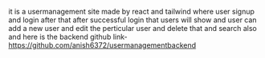 it is a usermanagement site made by react and tailwind where user signup and login after that after successful login that users will show and user can add a new user and edit the perticular user and delete that and search also 
and here is the backend github link-https://github.com/anish6372/usermanagementbackend
